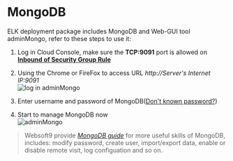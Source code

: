 # MongoDB

ELK deployment package includes MongoDB and Web-GUI tool adminMongo, refer to these steps to use it:

1. Log in Cloud Console, make sure the **TCP:9091** port is allowed on **[Inbound of Security Group Rule](https://support.websoft9.com/docs/faq/tech-instance.html)**

2. Using the Chrome or FireFox to access URL *http://Server's Internet IP:9091*  
  ![log in adminMongo](https://libs.websoft9.com/Websoft9/DocsPicture/en/mongodb/adminmongo-connect001-websoft9.png)
  
3. Enter username and password of MongoDB([Don't known password?](/stack-accounts.md))  

4. Start to manage MongoDB now  
  ![adminMongo](https://libs.websoft9.com/Websoft9/DocsPicture/en/mongodb/adminmongo-connect003-websoft9.png)

> Websoft9 provide *[MongoDB guide](https://support.websoft9.com/docs/mongodb/solution-gui.html)* for more useful skills of MongoDB, includes: modify password, create user, import/export data, enable or disable remote visit, log configuation and so on.
